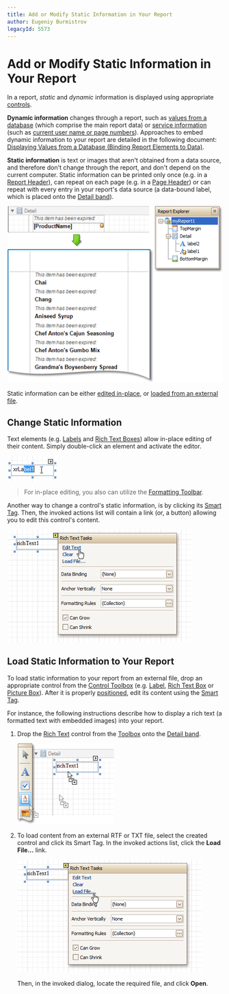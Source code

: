 ```yaml
---
title: Add or Modify Static Information in Your Report
author: Eugeniy Burmistrov
legacyId: 5573
---
```

# Add or Modify Static Information in Your Report
In a report, _static_ and _dynamic_ information is displayed using appropriate [controls](../report-designer-reference/report-controls.md).

**Dynamic information** changes through a report, such as [values from a database](displaying-values-from-a-database-(binding-report-elements-to-data).md) (which comprise the main report data) or [service information](add-page-numbers-and-system-information-to-a-report.md) (such as [current user name or page numbers](add-page-numbers-and-system-information-to-a-report.md)). Approaches to embed dynamic information to your report are detailed in the following document: [Displaying Values from a Database (Binding Report Elements to Data)](displaying-values-from-a-database-(binding-report-elements-to-data).md).

**Static information** is text or images that aren't obtained from a data source, and therefore don't change through the report, and don't depend on the current computer. Static information can be printed only once (e.g. in a [Report Header](../report-designer-reference/report-bands/report-header-and-footer.md)), can repeat on each page (e.g. in a [Page Header](../report-designer-reference/report-bands/page-header-and-footer.md)) or can repeat with every entry in your report's data source (a data-bound label, which is placed onto the [Detail band](../report-designer-reference/report-bands/detail-band.md)).

![RD_CreateReports_BindControl_4](../../../../images/img8337.png)

Static information can be either [edited in-place](#inplace), or [loaded from an external file](#loaded).

## <a name="inplace"/>Change Static Information
Text elements (e.g. [Labels](../report-designer-reference/report-controls/label.md) and [Rich Text Boxes](../report-designer-reference/report-controls/rich-text.md)) allow in-place editing of their content. Simply double-click an element and activate the editor.

![ElementInplaceEditing](../../../../images/img9159.png)

> For in-place editing, you also can utilize the [Formatting Toolbar](../report-designer-reference/report-designer-ui/formatting-toolbar.md).

Another way to change a control's static information, is by clicking its [Smart Tag](../report-designer-reference/report-designer-ui/smart-tag.md). Then, the invoked actions list will contain a link (or, a button) allowing you to edit this control's content.

![RD_CreateReports_StaticReport](../../../../images/img11067.png)

## <a name="loaded"/>Load Static Information to Your Report
To load static information to your report from an external file, drop an appropriate control from the [Control Toolbox](../report-designer-reference/report-designer-ui/control-toolbox.md) (e.g. [Label](../report-designer-reference/report-controls/label.md), [Rich Text Box](../report-designer-reference/report-controls/rich-text.md) or [Picture Box](../report-designer-reference/report-controls/picture-box.md)). After it is properly [positioned](change-the-layout-of-report-elements.md), edit its content using the [Smart Tag](../report-designer-reference/report-designer-ui/smart-tag.md).

For instance, the following instructions describe how to display a rich text (a formatted text with embedded images) into your report.
1. Drop the [Rich Text](../report-designer-reference/report-controls/rich-text.md) control from the [Toolbox](../report-designer-reference/report-designer-ui/control-toolbox.md) onto the [Detail band](../report-designer-reference/report-bands/detail-band.md).
	
	![RD_CreateReports_StaticReport_0](../../../../images/img8340.png)
2. To load content from an external RTF or TXT file, select the created control and click its Smart Tag. In the invoked actions list, click the **Load File...** link.
	
	![RD_CreateReports_StaticReport_1](../../../../images/img8341.png)
	
	Then, in the invoked dialog, locate the required file, and click **Open**.
